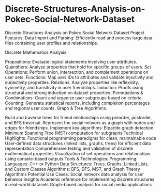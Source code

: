 # Discrete-Structures-Analysis-on-Pokec-Social-Network-Dataset
Discrete Structures Analysis on Pokec Social Network Dataset
Project Features:
Data Import and Parsing: Efficiently read and process large data files containing user profiles and relationships.

Discrete Mathematics Analysis:

Propositions: Evaluate logical statements involving user attributes.
Quantifiers: Analyze properties that hold for specific groups of users.
Set Operations: Perform union, intersection, and complement operations on user sets.
Functions: Map user IDs to attributes and validate injectivity and surjectivity properties.
Relations: Analyze properties like reflexivity, symmetry, and transitivity in user friendships.
Induction: Proofs using structural and strong induction on dataset properties.
Permutations & Combinations: Count and organize user subgroups based on criteria.
Counting: Generate statistical reports, including completion percentages and regional user counts.
Graph & Tree Algorithms:

Build and traverse trees for friend relationships using preorder, postorder, and BFS traversal.
Represent the social network as a graph with nodes and edges for friendships.
Implement key algorithms:
Bipartite graph detection
Minimum Spanning Tree (MST) computation for subgraphs
Technical Highlights:
Functional programming paradigms for clean, maintainable code
User-defined data structures (linked lists, graphs, trees) for efficient data representation
Comprehensive testing and validation of discrete mathematical properties
Visualization of set operations and relationships using console-based outputs
Tools & Technologies:
Programming Languages: C++ or Python
Data Structures: Trees, Graphs, Linked Lists, and Custom Classes
Algorithms: BFS, DFS, MST, and Graph Theory Algorithms
Potential Use Cases:
Social network data analysis for user behavior insights
Academic reference for implementing discrete structures in real-world datasets
Graph-based analysis for social media applications
